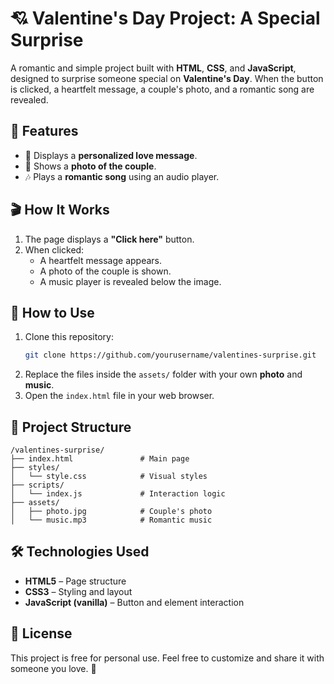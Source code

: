 
# 💘 Valentine's Day Project: A Special Surprise

A romantic and simple project built with **HTML**, **CSS**, and **JavaScript**, designed to surprise someone special on **Valentine's Day**. When the button is clicked, a heartfelt message, a couple's photo, and a romantic song are revealed.

## 💖 Features

- 💌 Displays a **personalized love message**.
- 📸 Shows a **photo of the couple**.
- 🎶 Plays a **romantic song** using an audio player.

## 🎬 How It Works

1. The page displays a **"Click here"** button.
2. When clicked:
   - A heartfelt message appears.
   - A photo of the couple is shown.
   - A music player is revealed below the image.

## 🚀 How to Use

1. Clone this repository:
   ```bash
   git clone https://github.com/yourusername/valentines-surprise.git


2. Replace the files inside the `assets/` folder with your own **photo** and **music**.
3. Open the `index.html` file in your web browser.

## 📁 Project Structure

```
/valentines-surprise/
├── index.html               # Main page
├── styles/
│   └── style.css            # Visual styles
├── scripts/
│   └── index.js             # Interaction logic
├── assets/
│   ├── photo.jpg            # Couple's photo
│   └── music.mp3            # Romantic music
```

## 🛠️ Technologies Used

* **HTML5** – Page structure
* **CSS3** – Styling and layout
* **JavaScript (vanilla)** – Button and element interaction


## 📄 License

This project is free for personal use. Feel free to customize and share it with someone you love. 💝

